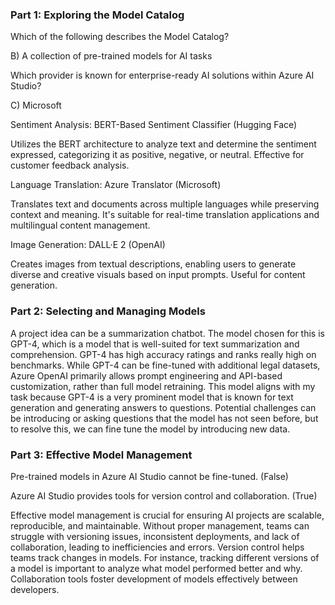 ### Part 1: Exploring the Model Catalog

Which of the following describes the Model Catalog?

B) A collection of pre-trained models for AI tasks

Which provider is known for enterprise-ready AI solutions within Azure AI Studio?

C) Microsoft

Sentiment Analysis: BERT-Based Sentiment Classifier (Hugging Face)

Utilizes the BERT architecture to analyze text and determine the sentiment expressed, categorizing it as positive, negative, or neutral. Effective for customer feedback analysis.

Language Translation: Azure Translator (Microsoft)

Translates text and documents across multiple languages while preserving context and meaning. It's suitable for real-time translation applications and multilingual content management.

Image Generation: DALL·E 2 (OpenAI)

Creates images from textual descriptions, enabling users to generate diverse and creative visuals based on input prompts. Useful for content generation.

### Part 2: Selecting and Managing Models

A project idea can be a summarization chatbot. The model chosen for this is GPT-4, which is a model that is well-suited for text summarization and comprehension. GPT-4 has high accuracy ratings and ranks really high on benchmarks. While GPT-4 can be fine-tuned with additional legal datasets, Azure OpenAI primarily allows prompt engineering and API-based customization, rather than full model retraining. This model aligns with my task because GPT-4 is a very prominent model that is known for text generation and generating answers to questions. Potential challenges can be introducing or asking questions that the model has not seen before, but to resolve this, we can fine tune the model by introducing new data.

### Part 3: Effective Model Management

Pre-trained models in Azure AI Studio cannot be fine-tuned. (False)

Azure AI Studio provides tools for version control and collaboration. (True)

Effective model management is crucial for ensuring AI projects are scalable, reproducible, and maintainable. Without proper management, teams can struggle with versioning issues, inconsistent deployments, and lack of collaboration, leading to inefficiencies and errors. Version control helps teams track changes in models. For instance, tracking different versions of a model is important to analyze what model performed better and why. Collaboration tools foster development of models effectively between developers.
